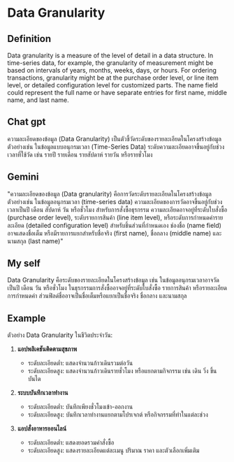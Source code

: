 # Data Granularity  

## Definition  
Data granularity is a measure of the level of detail in a data structure. In time-series data, for example, the granularity of measurement might be based on intervals of years, months, weeks, days, or hours. For ordering transactions, granularity might be at the purchase order level, or line item level, or detailed configuration level for customized parts. The name field could represent the full name or have separate entries for first name, middle name, and last name.  

## Chat gpt  
ความละเอียดของข้อมูล (Data Granularity) เป็นตัวชี้วัดระดับของรายละเอียดในโครงสร้างข้อมูล ตัวอย่างเช่น ในข้อมูลแบบอนุกรมเวลา (Time-Series Data) ระดับความละเอียดอาจขึ้นอยู่กับช่วงเวลาที่ใช้วัด เช่น รายปี รายเดือน รายสัปดาห์ รายวัน หรือรายชั่วโมง  

## Gemini  
"ความละเอียดของข้อมูล (Data granularity) คือการวัดระดับรายละเอียดในโครงสร้างข้อมูล ตัวอย่างเช่น ในข้อมูลอนุกรมเวลา (time-series data) ความละเอียดของการวัดอาจขึ้นอยู่กับช่วงเวลาเป็นปี เดือน สัปดาห์ วัน หรือชั่วโมง สำหรับการสั่งซื้อธุรกรรม ความละเอียดอาจอยู่ที่ระดับใบสั่งซื้อ (purchase order level), ระดับรายการสินค้า (line item level), หรือระดับการกำหนดค่ารายละเอียด (detailed configuration level) สำหรับชิ้นส่วนที่กำหนดเอง ช่องชื่อ (name field) อาจแสดงชื่อเต็ม หรือมีรายการแยกสำหรับชื่อจริง (first name), ชื่อกลาง (middle name) และนามสกุล (last name)"  

## My self  
Data Granularity คือระดับของรายละเอียดในโครงสร้างข้อมูล เช่น ในข้อมูลอนุกรมเวลาอาจวัดเป็นปี เดือน วัน หรือชั่วโมง ในธุรกรรมการสั่งซื้ออาจอยู่ที่ระดับใบสั่งซื้อ รายการสินค้า หรือรายละเอียดการกำหนดค่า ส่วนฟิลด์ชื่ออาจเป็นชื่อเต็มหรือแยกเป็นชื่อจริง ชื่อกลาง และนามสกุล  

## Example  
ตัวอย่าง Data Granularity ในชีวิตประจำวัน:  
1. **แอปพลิเคชันติดตามสุขภาพ**  
   - ระดับละเอียดต่ำ: แสดงจำนวนก้าวเดินรวมต่อวัน  
   - ระดับละเอียดสูง: แสดงจำนวนก้าวเดินรายชั่วโมง หรือแยกตามกิจกรรม เช่น เดิน วิ่ง ขึ้นบันได  

2. **ระบบบันทึกเวลาทำงาน**  
   - ระดับละเอียดต่ำ: บันทึกเพียงชั่วโมงเข้า-ออกงาน  
   - ระดับละเอียดสูง: บันทึกเวลาทำงานแยกตามโปรเจกต์ หรือกิจกรรมที่ทำในแต่ละช่วง  

3. **แอปสั่งอาหารออนไลน์**  
   - ระดับละเอียดต่ำ: แสดงยอดรวมคำสั่งซื้อ  
   - ระดับละเอียดสูง: แสดงรายละเอียดแต่ละเมนู ปริมาณ ราคา และตัวเลือกเพิ่มเติม

